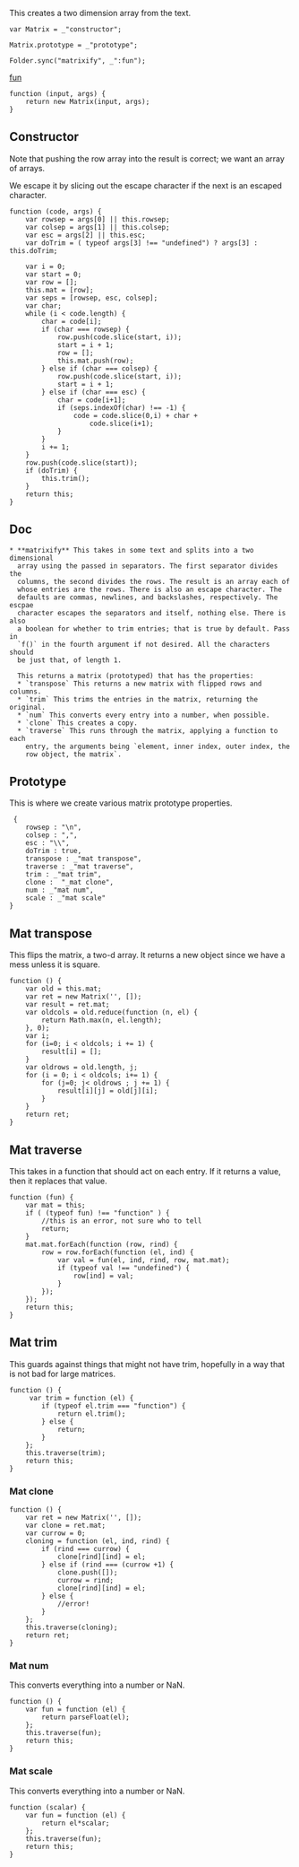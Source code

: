 This creates a two dimension array from the text. 


    var Matrix = _"constructor";

    Matrix.prototype = _"prototype";

    Folder.sync("matrixify", _":fun");

[fun]() 

    function (input, args) {
        return new Matrix(input, args);
    }

## Constructor

Note that pushing the row array into the result is correct; we want an array
of arrays.

We escape it by slicing out the escape character if the next is an escaped
character. 

    function (code, args) {
        var rowsep = args[0] || this.rowsep;
        var colsep = args[1] || this.colsep;
        var esc = args[2] || this.esc;
        var doTrim = ( typeof args[3] !== "undefined") ? args[3] : this.doTrim;
        
        var i = 0;
        var start = 0;
        var row = [];
        this.mat = [row];
        var seps = [rowsep, esc, colsep];
        var char;
        while (i < code.length) {
            char = code[i];
            if (char === rowsep) {
                row.push(code.slice(start, i));
                start = i + 1;
                row = [];
                this.mat.push(row);
            } else if (char === colsep) {
                row.push(code.slice(start, i));
                start = i + 1;
            } else if (char === esc) {
                char = code[i+1];
                if (seps.indexOf(char) !== -1) {
                    code = code.slice(0,i) + char +
                        code.slice(i+1);
                }
            }
            i += 1;
        }
        row.push(code.slice(start));
        if (doTrim) {
            this.trim();
        }
        return this;
    }

## Doc

    * **matrixify** This takes in some text and splits into a two dimensional
      array using the passed in separators. The first separator divides the
      columns, the second divides the rows. The result is an array each of
      whose entries are the rows. There is also an escape character. The
      defaults are commas, newlines, and backslashes, respectively. The escpae
      character escapes the separators and itself, nothing else. There is also
      a boolean for whether to trim entries; that is true by default. Pass in
      `f()` in the fourth argument if not desired. All the characters should
      be just that, of length 1. 

      This returns a matrix (prototyped) that has the properties:
      * `transpose` This returns a new matrix with flipped rows and columns.
      * `trim` This trims the entries in the matrix, returning the original.
      * `num` This converts every entry into a number, when possible. 
      * `clone` This creates a copy. 
      * `traverse` This runs through the matrix, applying a function to each
        entry, the arguments being `element, inner index, outer index, the
        row object, the matrix`. 

## Prototype 

This is where we create various matrix prototype properties.

     {
        rowsep : "\n",
        colsep : ",", 
        esc : "\\",
        doTrim : true,
        transpose : _"mat transpose",
        traverse : _"mat traverse",
        trim : _"mat trim",
        clone :  "_mat clone",
        num : _"mat num",
        scale : _"mat scale"
    }

## Mat transpose

This flips the matrix, a two-d array. It returns a new object since we have a
mess unless it is square. 

    function () {
        var old = this.mat;
        var ret = new Matrix('', []);
        var result = ret.mat;
        var oldcols = old.reduce(function (n, el) {
            return Math.max(n, el.length);
        }, 0);
        var i;
        for (i=0; i < oldcols; i += 1) {
            result[i] = [];
        }
        var oldrows = old.length, j;
        for (i = 0; i < oldcols; i+= 1) {
            for (j=0; j< oldrows ; j += 1) {
                result[i][j] = old[j][i];
            }
        }
        return ret; 
    }

## Mat traverse

This takes in a function that should act on each entry. If it returns a value,
then it replaces that value. 

    function (fun) {
        var mat = this;
        if ( (typeof fun) !== "function" ) {
            //this is an error, not sure who to tell
            return;
        }
        mat.mat.forEach(function (row, rind) {
            row = row.forEach(function (el, ind) {
                var val = fun(el, ind, rind, row, mat.mat);
                if (typeof val !== "undefined") {
                    row[ind] = val;
                }
            });
        });
        return this;
    }

## Mat  trim

This guards against things that might not have trim, hopefully in a way that
is not bad for large matrices. 

    function () {
         var trim = function (el) {
            if (typeof el.trim === "function") {
                return el.trim();
            } else {
                return;
            }
        };
        this.traverse(trim);
        return this;
    }

### Mat  clone

    function () {
        var ret = new Matrix('', []);
        var clone = ret.mat;
        var currow = 0;
        cloning = function (el, ind, rind) {
            if (rind === currow) {
                clone[rind][ind] = el;
            } else if (rind === (currow +1) {
                clone.push([]);
                currow = rind;
                clone[rind][ind] = el;
            } else {
                //error!
            }
        };
        this.traverse(cloning);
        return ret;
    }

### Mat num

This converts everything into a number or NaN.

    function () {
        var fun = function (el) {
            return parseFloat(el);
        };
        this.traverse(fun);
        return this;
    }

### Mat scale

This converts everything into a number or NaN.

    function (scalar) {
        var fun = function (el) {
            return el*scalar;
        };
        this.traverse(fun);
        return this;
    }



